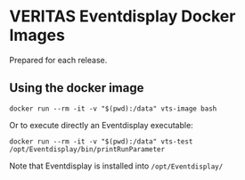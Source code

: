 # VERITAS Eventdisplay Docker Images

Prepared for each release.

## Using the docker image

```console
docker run --rm -it -v "$(pwd):/data" vts-image bash
```

Or to execute directly an Eventdisplay executable:

```console
docker run --rm -it -v "$(pwd):/data" vts-test /opt/Eventdisplay/bin/printRunParameter
```

Note that Eventdisplay is installed into `/opt/Eventdisplay/`
